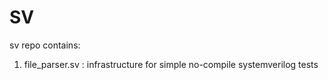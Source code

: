 # SV

sv repo contains: 

  1. file_parser.sv : infrastructure for simple no-compile systemverilog tests
